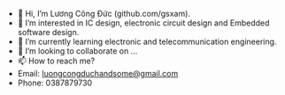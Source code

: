 - 👋 Hi, I’m Lương Công Đức (github.com/gsxam).
- 👀 I’m interested in IC design, electronic circuit design and Embedded software design.
- 🌱 I’m currently learning electronic and telecommunication engineering.
- 💞️ I’m looking to collaborate on ...
- 📫 How to reach me?
- Email: luongcongduchandsome@gmail.com
- Phone: 0387879730

<!---
GSXAM/GSXAM is a ✨ special ✨ repository because its `README.md` (this file) appears on your GitHub profile.
You can click the Preview link to take a look at your changes.
--->
